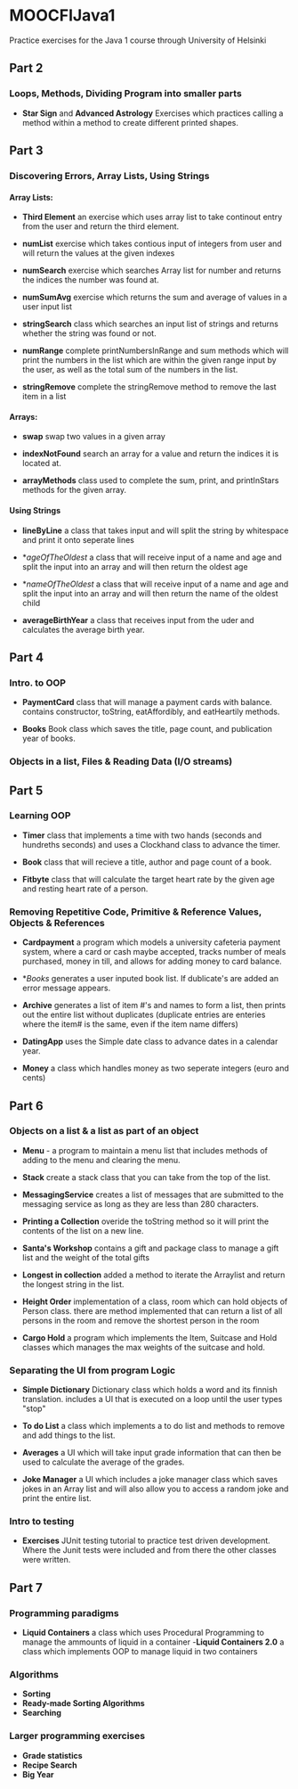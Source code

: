 # MOOCFIJava1
Practice exercises for the Java 1 course through University of Helsinki

## Part 2
### Loops, Methods, Dividing Program into smaller parts
- **Star Sign** and **Advanced Astrology** Exercises which practices calling a method within a method to create different printed shapes. 

## Part 3
### Discovering Errors, Array Lists, Using Strings

#### Array Lists: 

- **Third Element** an exercise which uses array list to take continout entry from the user and return the third element.

- **numList** exercise which takes contious input of integers from user and will return the values at the given indexes 

- **numSearch** exercise which searches Array list for number and returns the indices the number was found at.

- **numSumAvg** exercise which returns the sum and average of values in a user input list

- **stringSearch** class which searches an input list of strings and returns whether the string was found or not.

- **numRange** complete printNumbersInRange and sum methods which will print the numbers in the list which are within the given range input by the user, as well as the total sum of the numbers in the list.

- **stringRemove** complete the stringRemove method to remove the last item in a list

#### Arrays: 
- **swap** swap two values in a given array

- **indexNotFound** search an array for a value and return the indices it is located at.

- **arrayMethods** class used to complete the sum, print, and printInStars methods for the given array.

#### Using Strings
- **lineByLine** a class that takes input and will split the string by whitespace and print it onto seperate lines

- **ageOfTheOldest* a class that will receive input of a name and age and split the input into an array and will then return the oldest age

- **nameOfTheOldest* a class that will receive input of a name and age and split the input into an array and will then return the name of the oldest child

- **averageBirthYear** a class that receives input from the uder and calculates the average birth year. 

## Part 4
### Intro. to OOP

- **PaymentCard** class that will manage a payment cards with balance.  contains constructor, toString, eatAffordibly, and eatHeartily methods. 

- **Books** Book class which saves the title, page count, and publication year of books. 

### Objects in a list, Files & Reading Data (I/O streams)

## Part 5
### Learning OOP 

- **Timer** class that implements a time with two hands (seconds and hundreths seconds) and uses a Clockhand class to advance the timer. 

- **Book** class that will recieve a title, author and page count of a book. 

- **Fitbyte** class that will calculate the target heart rate by the given age and resting heart rate of a person. 

### Removing Repetitive Code, Primitive & Reference Values, Objects & References

- **Cardpayment** a program which models a university cafeteria payment system, where a card or cash maybe accepted, tracks number of meals purchased, money in till, and allows for adding money to card balance.

- **Books* generates a user inputed book list. If dublicate's are added an error message appears.

- **Archive** generates a list of item #'s and names to form a list, then prints out the entire list without duplicates (duplicate entries are enteries where the item# is the same, even if the item name differs)


- **DatingApp** uses the Simple date class to advance dates in a calendar year. 

- **Money** a class which handles money as two seperate integers (euro and cents) 


## Part 6
### Objects on a list & a list as part of an object 
- **Menu** - a program to maintain a menu list that includes methods of adding to the menu and clearing the menu.

- **Stack** create a stack class that you can take from the top of the list. 

- **MessagingService**  creates a list of messages that are submitted to the messaging service as long as they are less than 280 characters. 

- **Printing a Collection** overide the toString method so it will print the contents of the list on a new line.

- **Santa's Workshop** contains a gift and package class to manage a gift list and the weight of the total gifts

- **Longest in collection** added a method to iterate the Arraylist and return the longest string in the list. 

- **Height Order** implementation of a class, room which can hold objects of Person class. there are method implemented that can return a list of all persons in the room and remove the shortest person in the room  

- **Cargo Hold** a program which implements the Item, Suitcase and Hold classes which manages the max weights of the suitcase and hold. 

### Separating the UI from program Logic 
- **Simple Dictionary** Dictionary class which holds a word and its finnish translation. includes a UI that is executed on a loop until the user types "stop"

- **To do List**  a class which implements a to do list and methods to remove and add things to the list. 

- **Averages** a UI which will take input grade information that can then be used to calculate the average of the grades.


- **Joke Manager** a UI which includes a joke manager class which saves jokes in an Array list and will also allow you to access a random joke and print the entire list. 

### Intro to testing

- **Exercises** JUnit testing tutorial to practice test driven development. Where the Junit tests were included and from there the other classes were written. 


## Part 7

### Programming paradigms 
- **Liquid Containers** a class which uses Procedural Programming to manage the ammounts of liquid in a container
-**Liquid Containers 2.0** a class which implements OOP to manage liquid in two containers

### Algorithms 
- **Sorting**
- **Ready-made Sorting Algorithms**
- **Searching**

### Larger programming exercises
- **Grade statistics**
- **Recipe Search**
- **Big Year**
